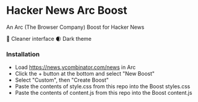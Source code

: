 # Hacker News Arc Boost
An Arc (The Browser Company) Boost for Hacker News

💅 Cleaner interface
🌒 Dark theme

### Installation
- Load https://news.ycombinator.com/news in Arc
- Click the + button at the bottom and select "New Boost"
- Select "Custom", then "Create Boost"
- Paste the contents of style.css from this repo into the Boost styles.css
- Paste the contents of content.js from this repo into the Boost content.js
